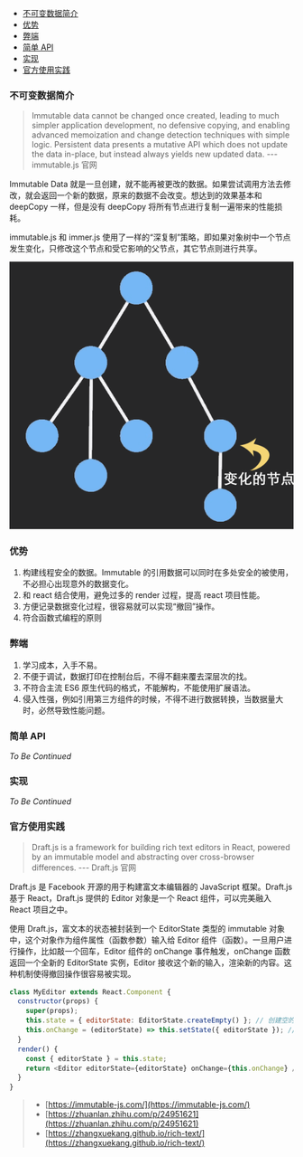 - [不可变数据简介](#不可变数据简介)
- [优势](#优势)
- [弊端](#弊端)
- [简单 API](#简单-api)
- [实现](#实现)
- [官方使用实践](#官方使用实践)

### 不可变数据简介

> Immutable data cannot be changed once created, leading to much simpler application development, no defensive copying, and enabling advanced memoization and change detection techniques with simple logic. Persistent data presents a mutative API which does not update the data in-place, but instead always yields new updated data. --- immutable.js 官网

Immutable Data 就是一旦创建，就不能再被更改的数据。如果尝试调用方法去修改，就会返回一个新的数据，原来的数据不会改变。想达到的效果基本和 deepCopy 一样，但是没有 deepCopy 将所有节点进行复制一遍带来的性能损耗。

immutable.js 和 immer.js 使用了一样的“深复制”策略，即如果对象树中一个节点发生变化，只修改这个节点和受它影响的父节点，其它节点则进行共享。

![clone](../assets/immutable)

### 优势

1. 构建线程安全的数据。Immutable 的引用数据可以同时在多处安全的被使用，不必担心出现意外的数据变化。
2. 和 react 结合使用，避免过多的 render 过程，提高 react 项目性能。
3. 方便记录数据变化过程，很容易就可以实现“撤回”操作。
4. 符合函数式编程的原则

### 弊端

1. 学习成本，入手不易。
2. 不便于调试，数据打印在控制台后，不得不翻来覆去深层次的找。
3. 不符合主流 ES6 原生代码的格式，不能解构，不能使用扩展语法。
4. 侵入性强，例如引用第三方组件的时候，不得不进行数据转换，当数据量大时，必然导致性能问题。

### 简单 API

_To Be Continued_

### 实现

_To Be Continued_

### 官方使用实践

> Draft.js is a framework for building rich text editors in React, powered by an immutable model and abstracting over cross-browser differences. --- Draft.js 官网

Draft.js 是 Facebook 开源的用于构建富文本编辑器的 JavaScript 框架。Draft.js 基于 React，Draft.js 提供的 Editor 对象是一个 React 组件，可以完美融入 React 项目之中。

使用 Draft.js，富文本的状态被封装到一个 EditorState 类型的 immutable 对象中，这个对象作为组件属性（函数参数）输入给 Editor 组件（函数）。一旦用户进行操作，比如敲一个回车，Editor 组件的 onChange 事件触发，onChange 函数返回一个全新的 EditorState 实例，Editor 接收这个新的输入，渲染新的内容。这种机制使得撤回操作很容易被实现。

```js
class MyEditor extends React.Component {
  constructor(props) {
    super(props);
    this.state = { editorState: EditorState.createEmpty() }; // 创建空的 EditorState 对象
    this.onChange = (editorState) => this.setState({ editorState }); // 用全新的 EditorState 实例替换
  }
  render() {
    const { editorState } = this.state;
    return <Editor editorState={editorState} onChange={this.onChange} />;
  }
}
```

> - [https://immutable-js.com/](https://immutable-js.com/)
> - [https://zhuanlan.zhihu.com/p/24951621](https://zhuanlan.zhihu.com/p/24951621)
> - [https://zhangxuekang.github.io/rich-text/](https://zhangxuekang.github.io/rich-text/)
